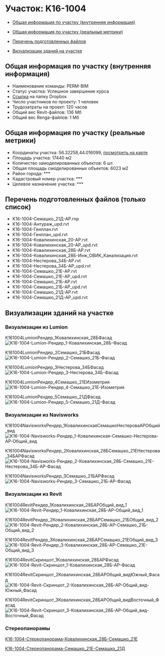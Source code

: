 # Участок: K16-1004

* [Общая информация по участку (внутренняя информация)](#Chapter1)

* [Общая информация по участку (реальные метрики)](#Chapter2)

* [Перечень подготовленных файлов](#Chapter3)

* [Визуализации зданий на участке](#Chapter5)

## <a id="Chapter1"></a> Общая информация по участку (внутренняя информация)
+ Наименование команды: PERM-BIM
+ Статус участка: Успешное завершение курса
+ [Ссылка](https://www.dropbox.com/sh/wvvgv1nw1iqred9/AAB-F-xihyhHk1Wpp3U9tfgSa/K16_1004?dl=0) на папку Dropbox
+ Число участников по проекту: 1 человек
+ Трудозатраты на проект: 120 часов
+ Общий вес Revit-файлов: 136 Мб
+ Общий вес Renga-файлов: 1 Мб
## <a id="Chapter2"></a> Общая информация по участку (реальные метрики)
+ Координаты участка: 56.32258,44.016099, [посмотреть на карте](https://yandex.ru/maps/47/nizhny-novgorod/?ll=44.016099%2C56.32258&z=19)
+ Площадь участка: 17440 м2
+ Количество замоделированных объектов: 6 шт.
+ Общая площадь смоделированных объектов: 6023 м2
+ Район города: *** 
+ Кадастровый номер участка: *** 
+ Целевое назначение участка: *** 
## <a id="Chapter3"></a> Перечень подготовленных файлов (только список)
+ K16-1004-Cемашко_21Д-АР.rnp
+ K16-1004-Антураж_upd.rvt
+ K16-1004-Генплан.rvt
+ K16-1004-Генплан_upd.rvt
+ K16-1004-Ковалихинская_20-АР.rvt
+ K16-1004-Ковалихинская_20-АР_upd.rvt
+ K16-1004-Ковалихинская_28Б-АР.rvt
+ K16-1004-Ковалихинская_28Б-Инж_ОВИК_Канализация.rvt
+ K16-1004-Нестерова_34Б-АР.rvt
+ K16-1004-Нестерова_34Б-АР_upd.rvt
+ K16-1004-Семашко_21E-АР.rvt
+ K16-1004-Семашко_21E-АР_upd.rvt
+ K16-1004-Семашко_21Б-АР.rvt
+ K16-1004-Семашко_21Б-АР_upd.rvt
+ K16-1004-Семашко_21Д-АР.rvt
+ K16-1004-Семашко_21Д-АР_upd.rvt
## <a id="Chapter5"></a> Визуализации зданий на участке
### Визуализации из Lumion
K161004LumionРендер_1Ковалихинская_28БФасад
![K16-1004-Lumion-Рендер_1-Ковалихинская_28Б-Фасад](/Images/K16_1004/K16-1004-Lumion-Рендер_1-Ковалихинская_28Б-Фасад_Compressed.jpg)

K161004LumionРендер_2Семашко_21БФасад
![K16-1004-Lumion-Рендер_2-Семашко_21Б-Фасад](/Images/K16_1004/K16-1004-Lumion-Рендер_2-Семашко_21Б-Фасад_Compressed.jpg)

K161004LumionРендер_3Нестерова_34БФасад
![K16-1004-Lumion-Рендер_3-Нестерова_34Б-Фасад](/Images/K16_1004/K16-1004-Lumion-Рендер_3-Нестерова_34Б-Фасад_Compressed.jpg)

K161004LumionРендер_4Семашко_21EИзометрия
![K16-1004-Lumion-Рендер_4-Семашко_21E-Изометрия](/Images/K16_1004/K16-1004-Lumion-Рендер_4-Семашко_21E-Изометрия_Compressed.jpg)

K161004LumionРендер_5Семашко_21ДФасад
![K16-1004-Lumion-Рендер_5-Семашко_21Д-Фасад](/Images/K16_1004/K16-1004-Lumion-Рендер_5-Семашко_21Д-Фасад_Compressed.jpg)

### Визуализации из Navisworks
K161004NavisworksРендер_1КовалихинскаяСемашкоНестероваАРОбщий_вид
![K16-1004-Navisworks-Рендер_1-Ковалихинская-Семашко-Нестерова-АР-Общий_вид](/Images/K16_1004/K16-1004-Navisworks-Рендер_1-Ковалихинская-Семашко-Нестерова-АР-Общий_вид_Compressed.jpg)

K161004NavisworksРендер_2Ковалихинская_28БСемашко_21ЕНестерова_34БАРФасад
![K16-1004-Navisworks-Рендер_2-Ковалихинская_28Б-Семашко_21Е-Нестерова_34Б-АР-Фасад](/Images/K16_1004/K16-1004-Navisworks-Рендер_2-Ковалихинская_28Б-Семашко_21Е-Нестерова_34Б-АР-Фасад_Compressed.jpg)

K161004NavisworksРендер_3Семашко_21БАРФасад
![K16-1004-Navisworks-Рендер_3-Семашко_21Б-АР-Фасад](/Images/K16_1004/K16-1004-Navisworks-Рендер_3-Семашко_21Б-АР-Фасад_Compressed.jpg)

### Визуализации из Revit
K161004RevitРендер_1Ковалихинская_28БАРОбщий_вид_1
![K16-1004-Revit-Рендер_1-Ковалихинская_28Б-АР-Общий_вид_1](/Images/K16_1004/K16-1004-Revit-Рендер_1-Ковалихинская_28Б-АР-Общий_вид_1_Compressed.jpg)

K161004RevitРендер_2Ковалихинская_28БАРСемашко_21БОбщий_вид_2
![K16-1004-Revit-Рендер_2-Ковалихинская_28Б-АР-Семашко_21Б-Общий_вид_2](/Images/K16_1004/K16-1004-Revit-Рендер_2-Ковалихинская_28Б-АР-Семашко_21Б-Общий_вид_2_Compressed.jpg)

K161004RevitРендер_3Ковалихинская_28БАРСемашко_21ЕОбщий_вид_3
![K16-1004-Revit-Рендер_3-Ковалихинская_28Б-АР-Семашко_21Е-Общий_вид_3](/Images/K16_1004/K16-1004-Revit-Рендер_3-Ковалихинская_28Б-АР-Семашко_21Е-Общий_вид_3_Compressed.jpg)

K161004RevitСкриншот_1Ковалихинская_28БАРФасад
![K16-1004-Revit-Скриншот_1-Ковалихинская_28Б-АР-Фасад](/Images/K16_1004/K16-1004-Revit-Скриншот_1-Ковалихинская_28Б-АР-Фасад_Compressed.jpg)

K161004RevitСкриншот_2Ковалихинская_28БАРОбщий_видЮжный_Фасад
![K16-1004-Revit-Скриншот_2-Ковалихинская_28Б-АР-Общий_вид-Южный_Фасад](/Images/K16_1004/K16-1004-Revit-Скриншот_2-Ковалихинская_28Б-АР-Общий_вид-Южный_Фасад_Compressed.jpg)

K161004RevitСкриншот_3Ковалихинская_28БАРОбщий_видВосточный_Фасад
![K16-1004-Revit-Скриншот_3-Ковалихинская_28Б-АР-Общий_вид-Восточный_Фасад](/Images/K16_1004/K16-1004-Revit-Скриншот_3-Ковалихинская_28Б-АР-Общий_вид-Восточный_Фасад_Compressed.jpg)

### Стереопанорамы
[K16-1004-Стереопанорама-Ковалихинская_28Б-Семашко_21E](https://pano.autodesk.com/pano.html?url=jpgs/0a9d3f2a-5d96-4e34-bd80-869ef1b3f582&version=2)

[K16-1004-Стереопанорама-Семашко_21E-Семашко_21Д](https://pano.autodesk.com/pano.html?url=jpgs/d01670e2-698e-4a41-8f9a-e8dfbd9f6c7c&version=2)

